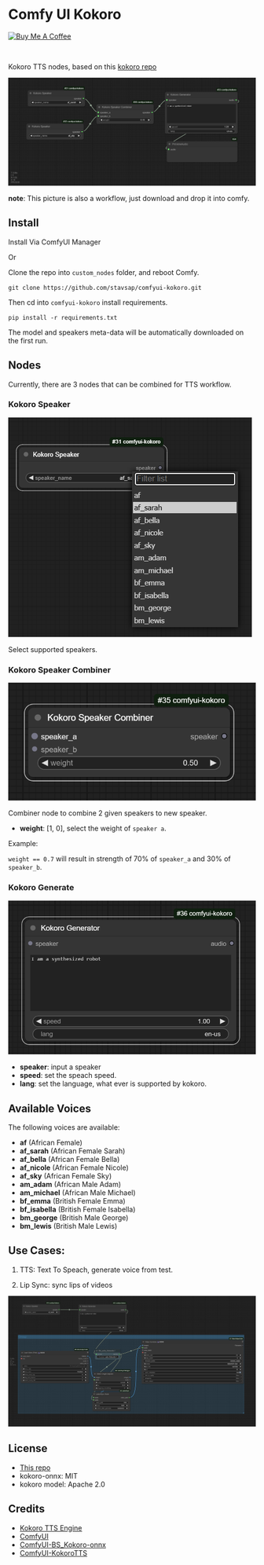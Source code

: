 # Comfy UI Kokoro

<a href="https://www.buymeacoffee.com/stavsapq" target="_blank"><img src="https://cdn.buymeacoffee.com/buttons/default-orange.png" alt="Buy Me A Coffee" height="40" width="174"></a>

<img src="https://img.shields.io/badge/v0.19-green.svg?style=for-the-badge&labelColor=gray&label=Kokoro&color=blue" alt=""/>

Kokoro TTS nodes, based on this [kokoro repo](https://github.com/thewh1teagle/kokoro-onnx)

![workflow.png](.meta/workflow.png)

**note**: This picture is also a workflow, just download and drop it into comfy.

## Install

Install Via ComfyUI Manager

Or

Clone the repo into `custom_nodes` folder, and reboot Comfy.

```shell
git clone https://github.com/stavsap/comfyui-kokoro.git
```

Then cd into `comfyui-kokoro` install requirements.

```shell
pip install -r requirements.txt 
```


The model and speakers meta-data will be automatically downloaded on the first run.

## Nodes

Currently, there are 3 nodes that can be combined for TTS workflow.

### Kokoro Speaker

![speaker.png](.meta/speaker.png)

Select supported speakers.

### Kokoro Speaker Combiner

![speaker_combiner.png](.meta/speaker_combiner.png)

Combiner node to combine 2 given speakers to new speaker.

- **weight**: [1, 0], select the weight of `speaker a`.

Example:

`weight == 0.7` will result in strength of 70% of `speaker_a` and 30% of `speaker_b`.


### Kokoro Generate

![generator.png](.meta/generator.png)

- **speaker**: input a speaker
- **speed**: set the speach speed.
- **lang**: set the language, what ever is supported by kokoro.


## Available Voices

The following voices are available:
- **af** (African Female)
- **af_sarah** (African Female Sarah)
- **af_bella** (African Female Bella)
- **af_nicole** (African Female Nicole)
- **af_sky** (African Female Sky)
- **am_adam** (African Male Adam)
- **am_michael** (African Male Michael)
- **bf_emma** (British Female Emma)
- **bf_isabella** (British Female Isabella)
- **bm_george** (British Male George)
- **bm_lewis** (British Male Lewis)

## Use Cases:

1. TTS: Text To Speach, generate voice from test.

2. Lip Sync: sync lips of videos

![lipsync.png](.meta/lipsync.png)

## License

- [This repo](LICENSE)
- kokoro-onnx: MIT
- kokoro model: Apache 2.0

## Credits

- [Kokoro TTS Engine](https://huggingface.co/hexgrad/Kokoro-82M)
- [ComfyUI](https://github.com/comfyanonymous/ComfyUI)
- [ComfyUI-BS_Kokoro-onnx](https://github.com/Burgstall-labs/ComfyUI-BS_Kokoro-onnx)
- [ComfyUI-KokoroTTS](https://github.com/benjiyaya/ComfyUI-KokoroTTS)
